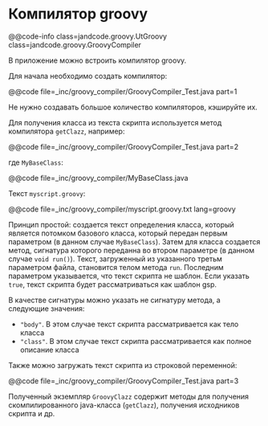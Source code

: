 
Компилятор groovy
=================

@@code-info
    class=jandcode.groovy.UtGroovy
    class=jandcode.groovy.GroovyCompiler


В приложение можно встроить компилятор groovy.

Для начала необходимо создать компилятор:

@@code file=_inc/groovy_compiler/GroovyCompiler_Test.java part=1

Не нужно создавать большое количество компиляторов, кэшируйте их.

Для получения класса из текста скрипта используется метод компилятора `getClazz`,
например:

@@code file=_inc/groovy_compiler/GroovyCompiler_Test.java part=2

где `MyBaseClass`:

@@code file=_inc/groovy_compiler/MyBaseClass.java

Текст `myscript.groovy`:

@@code file=_inc/groovy_compiler/myscript.groovy.txt lang=groovy

Принцип простой: создается текст определения класса, который является потомком базового
класса, который передан первым параметром (в данном случае `MyBaseClass`). Затем для
класса создается метод, сигнатура которого переданна во втором параметре (в данном случае
`void run()`). Текст, загруженный из указанного третьм параметром файла, становится телом
метода `run`. Последним параметром указывается, что текст скрипта не шаблон. Если
указать `true`, текст скрипта будет рассматриваться как шаблон gsp.

В качестве сигнатуры можно указать не сигнатуру метода, а следующие значения:

* `"body"`. В этом случае текст скрипта рассматривается как тело класса
* `"class"`. В этом случае текст скрипта рассматривается как полное описание класса


Также можно загружать текст скрипта из строковой переменной:

@@code file=_inc/groovy_compiler/GroovyCompiler_Test.java part=3

Полученный экземпляр `GroovyClazz` содержит методы для получения скомпилированного
java-класса (`getClazz`), получения исходников скрипта и др.



